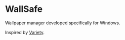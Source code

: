 # WallSafe
Wallpaper manager developed specifically for Windows.

Inspired by [Variety](http://peterlevi.com/variety/).
